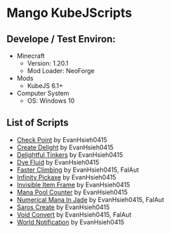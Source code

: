 # Mango KubeJScripts

## Develope / Test Environ:

- Minecraft
  - Version: 1.20.1
  - Mod Loader: NeoForge
- Mods
  - KubeJS 6.1+
- Computer System
  - OS: Windows 10

## List of Scripts

- [Check Point](./script/Check_Point/) by EvanHsieh0415
- [Create Delight](./script/Create_Delight/) by EvanHsieh0415
- [Delightful Tinkers](./script/Delightful_Tinkers/) by EvanHsieh0415
- [Dye Fluid](./script/Dye_Fluid/) by EvanHsieh0415
- [Faster Climbing](./script/Faster_Climbing/) by EvanHsieh0415, FalAut
- [Infinity Pickaxe](./script/Infinity_Pickaxe/) by EvanHsieh0415
- [Invisible Item Frame](./script/Invisible_Item_Frame/) by EvanHsieh0415
- [Mana Pool Counter](./script/Mana_Pool_Counter/) by EvanHsieh0415
- [Numerical Mana In Jade](./script/Numerical_Mana_In_Jade/) by EvanHsieh0415, FalAut
- [Saros Create](./script/Saros_Create/) by EvanHsieh0415
- [Void Convert](./script/Void_Convert/) by EvanHsieh0415, FalAut
- [World Notification](./script/World_Notification/) by EvanHsieh0415
